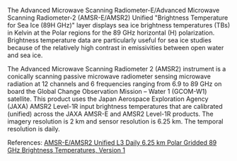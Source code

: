 The Advanced Microwave Scanning Radiometer-E/Advanced Microwave Scanning Radiometer-2 (AMSR-E/AMSR2) Unified "Brightness Temperature for Sea Ice (89H GHz)" layer displays sea ice brightness temperatures (TBs) in Kelvin at the Polar regions for the 89 GHz horizontal (H) polarization. Brightness temperature data are particularly useful for sea ice studies because of the relatively high contrast in emissivities between open water and sea ice.

The Advanced Microwave Scanning Radiometer 2 (AMSR2) instrument is a conically scanning passive microwave radiometer sensing microwave radiation at 12 channels and 6 frequencies ranging from 6.9 to 89 GHz on board the Global Change Observation Mission – Water 1 (GCOM-W1) satellite. This product uses the Japan Aerospace Exploration Agency (JAXA) AMSR2 Level-1R input brightness temperatures that are calibrated (unified) across the JAXA AMSR-E and AMSR2 Level-1R products. The imagery resolution is 2 km and sensor resolution is 6.25 km. The temporal resolution is daily.

References: [AMSR-E/AMSR2 Unified L3 Daily 6.25 km Polar Gridded 89 GHz Brightness Temperatures, Version 1](http://nsidc.org/data/AU_SI6)

